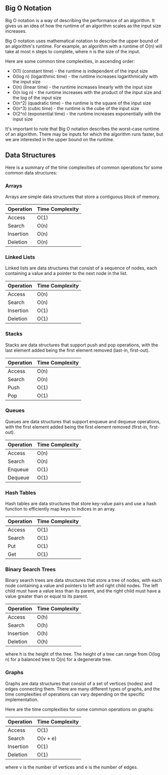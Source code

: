 ## Big O Notation

Big O notation is a way of describing the performance of an algorithm. It gives us an idea of how the runtime of an algorithm scales as the input size increases.

Big O notation uses mathematical notation to describe the upper bound of an algorithm's runtime. For example, an algorithm with a runtime of O(n) will take at most n steps to complete, where n is the size of the input.

Here are some common time complexities, in ascending order:

- O(1) (constant time) - the runtime is independent of the input size
- O(log n) (logarithmic time) - the runtime increases logarithmically with the input size
- O(n) (linear time) - the runtime increases linearly with the input size
- O(n log n) - the runtime increases with the product of the input size and the log of the input size
- O(n^2) (quadratic time) - the runtime is the square of the input size
- O(n^3) (cubic time) - the runtime is the cube of the input size
- O(2^n) (exponential time) - the runtime increases exponentially with the input size

It's important to note that Big O notation describes the worst-case runtime of an algorithm. There may be inputs for which the algorithm runs faster, but we are interested in the upper bound on the runtime.

## Data Structures

Here is a summary of the time complexities of common operations for some common data structures:

### Arrays

Arrays are simple data structures that store a contiguous block of memory.

| Operation  | Time Complexity |
|------------|----------------|
| Access     | O(1)           |
| Search     | O(n)           |
| Insertion  | O(n)           |
| Deletion   | O(n)           |

### Linked Lists

Linked lists are data structures that consist of a sequence of nodes, each containing a value and a pointer to the next node in the list.

| Operation  | Time Complexity |
|------------|----------------|
| Access     | O(n)           |
| Search     | O(n)           |
| Insertion  | O(1)           |
| Deletion   | O(1)           |

### Stacks

Stacks are data structures that support push and pop operations, with the last element added being the first element removed (last-in, first-out).

| Operation  | Time Complexity |
|------------|----------------|
| Access     | O(n)           |
| Search     | O(n)           |
| Push       | O(1)           |
| Pop        | O(1)           |
### Queues

Queues are data structures that support enqueue and dequeue operations, with the first element added being the first element removed (first-in, first-out).

| Operation  | Time Complexity |
|------------|----------------|
| Access     | O(n)           |
| Search     | O(n)           |
| Enqueue    | O(1)           |
| Dequeue    | O(1)           |

### Hash Tables

Hash tables are data structures that store key-value pairs and use a hash function to efficiently map keys to indices in an array.

| Operation  | Time Complexity |
|------------|----------------|
| Access     | O(1)           |
| Search     | O(1)           |
| Put        | O(1)           |
| Get        | O(1)           |

### Binary Search Trees

Binary search trees are data structures that store a tree of nodes, with each node containing a value and pointers to left and right child nodes. The left child must have a value less than its parent, and the right child must have a value greater than or equal to its parent.

| Operation  | Time Complexity |
|------------|----------------|
| Access     | O(h)           |
| Search     | O(h)           |
| Insertion  | O(h)           |
| Deletion   | O(h)           |

where h is the height of the tree. The height of a tree can range from O(log n) for a balanced tree to O(n) for a degenerate tree.

### Graphs

Graphs are data structures that consist of a set of vertices (nodes) and edges connecting them. There are many different types of graphs, and the time complexities of operations can vary depending on the specific implementation.

Here are the time complexities for some common operations on graphs:

| Operation  | Time Complexity |
|------------|----------------|
| Access     | O(1)           |
| Search     | O(v + e)       |
| Insertion  | O(1)           |
| Deletion   | O(1)           |

where v is the number of vertices and e is the number of edges.
